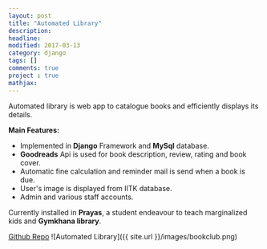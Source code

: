 ```yaml
---
layout: post
title: "Automated Library"
description: 
headline: 
modified: 2017-03-13
category: django
tags: []
comments: true
project : true
mathjax: 
---
```

Automated library is web app to catalogue books and efficiently displays its details.

**Main Features:**
* Implemented in **Django** Framework and **MySql** database.
* **Goodreads** Api is used for book description, review, rating and book cover.
* Automatic fine calculation and reminder mail is send when a book is due.
* User's image is displayed from IITK database.
* Admin and various staff accounts.

Currently installed in **Prayas**, a student endeavour to teach marginalized kids and **Gymkhana library**.

[Github Repo](https://github.com/R-Wolf/CFD_A_library)
![Automated Library]({{ site.url }}/images/bookclub.png)



